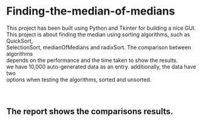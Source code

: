 # Finding-the-median-of-medians

This project has been built using Python and Tkinter for building a nice GUI. <br>
This project is about finding the median using sorting algorithms, such as QuickSort, <br>
SelectionSort, medianOfMedians and radixSort. The comparison between algorithms <br> 
depends on the performance and the time taken to show the results.<br> 
we have 10,000 auto-generated data as an entry. additionally, the data have two <br>
options when testing the algorithms, sorted and unsorted.
<br>
<br>
<br>
## The report shows the comparisons results.
